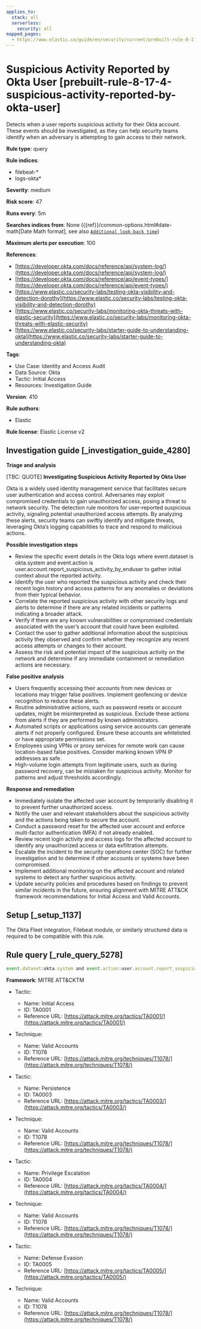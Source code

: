 ```yaml
---
applies_to:
  stack: all
  serverless:
    security: all
mapped_pages:
  - https://www.elastic.co/guide/en/security/current/prebuilt-rule-8-17-4-suspicious-activity-reported-by-okta-user.html
---
```


# Suspicious Activity Reported by Okta User [prebuilt-rule-8-17-4-suspicious-activity-reported-by-okta-user]

Detects when a user reports suspicious activity for their Okta account. These events should be investigated, as they can help security teams identify when an adversary is attempting to gain access to their network.

**Rule type**: query

**Rule indices**:

* filebeat-*
* logs-okta*

**Severity**: medium

**Risk score**: 47

**Runs every**: 5m

**Searches indices from**: None ({{ref}}/common-options.html#date-math[Date Math format], see also [`Additional look-back time`](docs-content://solutions/security/detect-and-alert/create-detection-rule.md#rule-schedule))

**Maximum alerts per execution**: 100

**References**:

* [https://developer.okta.com/docs/reference/api/system-log/](https://developer.okta.com/docs/reference/api/system-log/)
* [https://developer.okta.com/docs/reference/api/event-types/](https://developer.okta.com/docs/reference/api/event-types/)
* [https://www.elastic.co/security-labs/testing-okta-visibility-and-detection-dorothy](https://www.elastic.co/security-labs/testing-okta-visibility-and-detection-dorothy)
* [https://www.elastic.co/security-labs/monitoring-okta-threats-with-elastic-security](https://www.elastic.co/security-labs/monitoring-okta-threats-with-elastic-security)
* [https://www.elastic.co/security-labs/starter-guide-to-understanding-okta](https://www.elastic.co/security-labs/starter-guide-to-understanding-okta)

**Tags**:

* Use Case: Identity and Access Audit
* Data Source: Okta
* Tactic: Initial Access
* Resources: Investigation Guide

**Version**: 410

**Rule authors**:

* Elastic

**Rule license**: Elastic License v2

## Investigation guide [_investigation_guide_4280]

**Triage and analysis**

[TBC: QUOTE]
**Investigating Suspicious Activity Reported by Okta User**

Okta is a widely used identity management service that facilitates secure user authentication and access control. Adversaries may exploit compromised credentials to gain unauthorized access, posing a threat to network security. The detection rule monitors for user-reported suspicious activity, signaling potential unauthorized access attempts. By analyzing these alerts, security teams can swiftly identify and mitigate threats, leveraging Okta’s logging capabilities to trace and respond to malicious actions.

**Possible investigation steps**

* Review the specific event details in the Okta logs where event.dataset is okta.system and event.action is user.account.report_suspicious_activity_by_enduser to gather initial context about the reported activity.
* Identify the user who reported the suspicious activity and check their recent login history and access patterns for any anomalies or deviations from their typical behavior.
* Correlate the reported suspicious activity with other security logs and alerts to determine if there are any related incidents or patterns indicating a broader attack.
* Verify if there are any known vulnerabilities or compromised credentials associated with the user’s account that could have been exploited.
* Contact the user to gather additional information about the suspicious activity they observed and confirm whether they recognize any recent access attempts or changes to their account.
* Assess the risk and potential impact of the suspicious activity on the network and determine if any immediate containment or remediation actions are necessary.

**False positive analysis**

* Users frequently accessing their accounts from new devices or locations may trigger false positives. Implement geofencing or device recognition to reduce these alerts.
* Routine administrative actions, such as password resets or account updates, might be misinterpreted as suspicious. Exclude these actions from alerts if they are performed by known administrators.
* Automated scripts or applications using service accounts can generate alerts if not properly configured. Ensure these accounts are whitelisted or have appropriate permissions set.
* Employees using VPNs or proxy services for remote work can cause location-based false positives. Consider marking known VPN IP addresses as safe.
* High-volume login attempts from legitimate users, such as during password recovery, can be mistaken for suspicious activity. Monitor for patterns and adjust thresholds accordingly.

**Response and remediation**

* Immediately isolate the affected user account by temporarily disabling it to prevent further unauthorized access.
* Notify the user and relevant stakeholders about the suspicious activity and the actions being taken to secure the account.
* Conduct a password reset for the affected user account and enforce multi-factor authentication (MFA) if not already enabled.
* Review recent login activity and access logs for the affected account to identify any unauthorized access or data exfiltration attempts.
* Escalate the incident to the security operations center (SOC) for further investigation and to determine if other accounts or systems have been compromised.
* Implement additional monitoring on the affected account and related systems to detect any further suspicious activity.
* Update security policies and procedures based on findings to prevent similar incidents in the future, ensuring alignment with MITRE ATT&CK framework recommendations for Initial Access and Valid Accounts.


## Setup [_setup_1137]

The Okta Fleet integration, Filebeat module, or similarly structured data is required to be compatible with this rule.


## Rule query [_rule_query_5278]

```js
event.dataset:okta.system and event.action:user.account.report_suspicious_activity_by_enduser
```

**Framework**: MITRE ATT&CKTM

* Tactic:

    * Name: Initial Access
    * ID: TA0001
    * Reference URL: [https://attack.mitre.org/tactics/TA0001/](https://attack.mitre.org/tactics/TA0001/)

* Technique:

    * Name: Valid Accounts
    * ID: T1078
    * Reference URL: [https://attack.mitre.org/techniques/T1078/](https://attack.mitre.org/techniques/T1078/)

* Tactic:

    * Name: Persistence
    * ID: TA0003
    * Reference URL: [https://attack.mitre.org/tactics/TA0003/](https://attack.mitre.org/tactics/TA0003/)

* Technique:

    * Name: Valid Accounts
    * ID: T1078
    * Reference URL: [https://attack.mitre.org/techniques/T1078/](https://attack.mitre.org/techniques/T1078/)

* Tactic:

    * Name: Privilege Escalation
    * ID: TA0004
    * Reference URL: [https://attack.mitre.org/tactics/TA0004/](https://attack.mitre.org/tactics/TA0004/)

* Technique:

    * Name: Valid Accounts
    * ID: T1078
    * Reference URL: [https://attack.mitre.org/techniques/T1078/](https://attack.mitre.org/techniques/T1078/)

* Tactic:

    * Name: Defense Evasion
    * ID: TA0005
    * Reference URL: [https://attack.mitre.org/tactics/TA0005/](https://attack.mitre.org/tactics/TA0005/)

* Technique:

    * Name: Valid Accounts
    * ID: T1078
    * Reference URL: [https://attack.mitre.org/techniques/T1078/](https://attack.mitre.org/techniques/T1078/)




